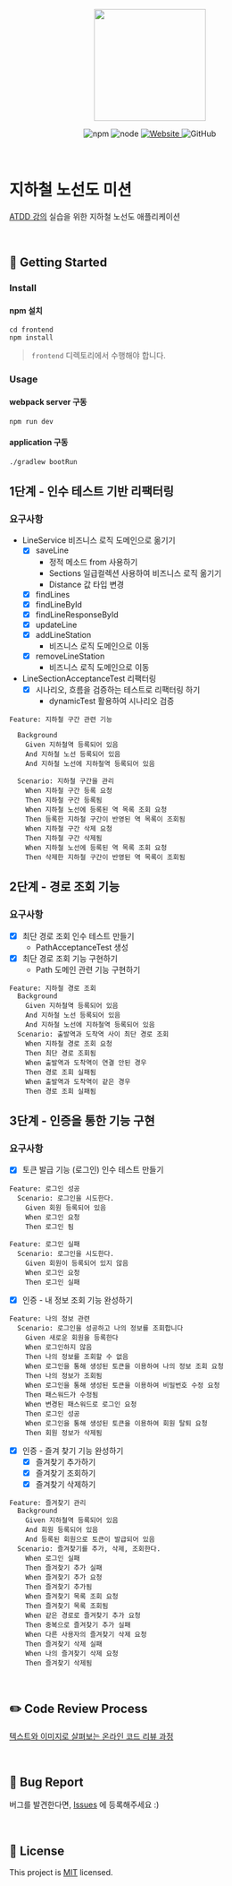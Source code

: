 <p align="center">
    <img width="200px;" src="https://raw.githubusercontent.com/woowacourse/atdd-subway-admin-frontend/master/images/main_logo.png"/>
</p>
<p align="center">
  <img alt="npm" src="https://img.shields.io/badge/npm-6.14.15-blue">
  <img alt="node" src="https://img.shields.io/badge/node-14.18.2-blue">
  <a href="https://edu.nextstep.camp/c/R89PYi5H" alt="nextstep atdd">
    <img alt="Website" src="https://img.shields.io/website?url=https%3A%2F%2Fedu.nextstep.camp%2Fc%2FR89PYi5H">
  </a>
  <img alt="GitHub" src="https://img.shields.io/github/license/next-step/atdd-subway-admin">
</p>

<br>

# 지하철 노선도 미션
[ATDD 강의](https://edu.nextstep.camp/c/R89PYi5H) 실습을 위한 지하철 노선도 애플리케이션

<br>

## 🚀 Getting Started

### Install
#### npm 설치
```
cd frontend
npm install
```
> `frontend` 디렉토리에서 수행해야 합니다.

### Usage
#### webpack server 구동
```
npm run dev
```
#### application 구동
```
./gradlew bootRun
```

## 1단계 - 인수 테스트 기반 리팩터링

### 요구사항

- LineService 비즈니스 로직 도메인으로 옮기기
  - [X] saveLine
    - 정적 메소드 from 사용하기
    - Sections 일급컬렉션 사용하여 비즈니스 로직 옮기기
    - Distance 값 타입 변경
  - [X] findLines
  - [X] findLineById
  - [X] findLineResponseById
  - [X] updateLine
  - [X] addLineStation
    - 비즈니스 로직 도메인으로 이동
  - [X] removeLineStation
    - 비즈니스 로직 도메인으로 이동

- LineSectionAcceptanceTest 리팩터링
  - [X] 시나리오, 흐름을 검증하는 테스트로 리팩터링 하기
    - dynamicTest 활용하여 시나리오 검증

```
Feature: 지하철 구간 관련 기능

  Background 
    Given 지하철역 등록되어 있음
    And 지하철 노선 등록되어 있음
    And 지하철 노선에 지하철역 등록되어 있음

  Scenario: 지하철 구간을 관리
    When 지하철 구간 등록 요청
    Then 지하철 구간 등록됨
    When 지하철 노선에 등록된 역 목록 조회 요청
    Then 등록한 지하철 구간이 반영된 역 목록이 조회됨
    When 지하철 구간 삭제 요청
    Then 지하철 구간 삭제됨
    When 지하철 노선에 등록된 역 목록 조회 요청
    Then 삭제한 지하철 구간이 반영된 역 목록이 조회됨
```

## 2단계 - 경로 조회 기능

### 요구사항

- [X] 최단 경로 조회 인수 테스트 만들기
  - PathAcceptanceTest 생성
- [X] 최단 경로 조회 기능 구현하기
  - Path 도메인 관련 기능 구현하기

```
Feature: 지하철 경로 조회
  Background
    Given 지하철역 등록되어 있음
    And 지하철 노선 등록되어 있음
    And 지하철 노선에 지하철역 등록되어 있음
  Scenario: 출발역과 도착역 사이 최단 경로 조회
    When 지하철 경로 조회 요청
    Then 최단 경로 조회됨
    When 출발역과 도착역이 연결 안된 경우
    Then 경로 조회 실패됨
    When 출발역과 도착역이 같은 경우
    Then 경로 조회 실패됨
```

## 3단계 - 인증을 통한 기능 구현

### 요구사항

- [X] 토큰 발급 기능 (로그인) 인수 테스트 만들기

```
Feature: 로그인 성공
  Scenario: 로그인을 시도한다.
    Given 회원 등록되어 있음
    When 로그인 요청
    Then 로그인 됨
    
Feature: 로그인 실패
  Scenario: 로그인을 시도한다.
    Given 회원이 등록되어 있지 않음
    When 로그인 요청
    Then 로그인 실패
```

- [X] 인증 - 내 정보 조회 기능 완성하기

```
Feature: 나의 정보 관련
  Scenario: 로그인을 성공하고 나의 정보를 조회합니다
    Given 새로운 회원을 등록한다
    When 로그인하지 않음
    Then 나의 정보를 조회할 수 없음
    When 로그인을 통해 생성된 토큰을 이용하여 나의 정보 조회 요청
    Then 나의 정보가 조회됨
    When 로그인을 통해 생성된 토큰을 이용하여 비밀번호 수정 요청
    Then 패스워드가 수정됨
    When 변경된 패스워드로 로그인 요청
    Then 로그인 성공
    When 로그인을 통해 생성된 토큰을 이용하여 회원 탈퇴 요청
    Then 회원 정보가 삭제됨
```

- [X] 인증 - 즐겨 찾기 기능 완성하기
  - [X] 즐겨찾기 추가하기
  - [X] 즐겨찾기 조회하기
  - [X] 즐겨찾기 삭제하기

```
Feature: 즐겨찾기 관리
  Background
    Given 지하철역 등록되어 있음
    And 회원 등록되어 있음
    And 등록된 회원으로 토큰이 발급되어 있음
  Scenario: 즐겨찾기를 추가, 삭제, 조회한다.
    When 로그인 실패
    Then 즐겨찾기 추가 실패
    When 즐겨찾기 추가 요청
    Then 즐겨찾기 추가됨
    When 즐겨찾기 목록 조회 요청
    Then 즐겨찾기 목록 조회됨
    When 같은 경로로 즐겨찾기 추가 요청
    Then 중복으로 즐겨찾기 추가 실패
    When 다른 사용자의 즐겨찾기 삭제 요청
    Then 즐겨찾기 삭제 실패
    When 나의 즐겨찾기 삭제 요청
    Then 즐겨찾기 삭제됨
```

<br>

## ✏️ Code Review Process
[텍스트와 이미지로 살펴보는 온라인 코드 리뷰 과정](https://github.com/next-step/nextstep-docs/tree/master/codereview)

<br>

## 🐞 Bug Report

버그를 발견한다면, [Issues](https://github.com/next-step/atdd-subway-service/issues) 에 등록해주세요 :)

<br>

## 📝 License

This project is [MIT](https://github.com/next-step/atdd-subway-service/blob/master/LICENSE.md) licensed.
